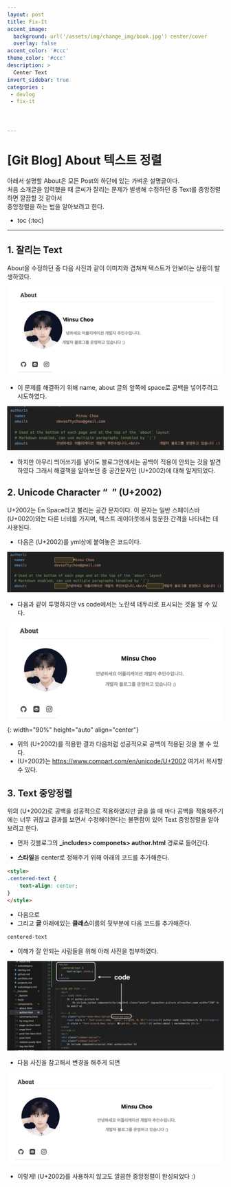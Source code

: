 ```yaml
---
layout: post
title: Fix-It
accent_image: 
  background: url('/assets/img/change_img/book.jpg') center/cover
  overlay: false
accent_color: '#ccc'
theme_color: '#ccc'
description: >
  Center Text
invert_sidebar: true
categories :
 - devlog
 - fix-it



---
```


# [Git Blog] About 텍스트 정렬

아래서 설명할 About은 모든 Post의 하단에 있는 가벼운 설명글이다. <br/>처음 소개글을 입력했을 때 글씨가 잘리는 문제가 발생해 수정하던 중 Text를 중앙정렬하면 깔끔할 것 같아서<br/>중앙정렬을 하는 법을 알아보려고 한다.



* toc
{:toc}


---

## 1. 잘리는 Text

About을 수정하던 중 다음 사진과 같이 이미지와 겹쳐져 텍스트가 안보이는 상황이 발생하였다.

![fixabout1](../../../assets/img/blog/fixabout1.png)

- 이 문제를 해결하기 위해 name, about 글의 앞쪽에 space로 공백을 넣어주려고 시도하였다.

![fixtext1](../../../assets/img/blog/fixtext1.png)

- 하지만 아무리 띄어쓰기를 넣어도 블로그안에서는 공백이 적용이 안되는 것을 발견하였다 그래서 해결책을 알아보던 중 공간문자인 (U+2002)에 대해 알게되었다.



## 2. Unicode Character “ ” (U+2002)

U+2002는 En Space라고 불리는 공간 문자이다. 이 문자는 일반 스페이스바(U+0020)와는 다른 너비를 가지며, 텍스트 레이아웃에서 등분한 간격을 나타내는 데 사용된다.

- 다음은 (U+2002)를 yml상에 붙여놓은 코드이다.

![fixtext2](../../../assets/img/blog/fixtext2.png)

- 다음과 같이 투명하지만 vs code에서는 노란색 테두리로 표시되는 것을 알 수 있다.

![fixabout2](../../../assets/img/blog/fixabout2.png){: width="90%" height="auto" align="center"}

- 위의 (U+2002)를 적용한 결과 다음처럼 성공적으로 공백이 적용된 것을 볼 수 있다.
- (U+2002)는 <https://www.compart.com/en/unicode/U+2002> 여기서 복사할 수 있다.



## 3. Text 중앙정렬

위의 (U+2002)로 공백을 성공적으로 적용하였지만 글을 쓸 때 마다 공백을 적용해주기에는 너무 귀찮고 결과를 보면서 수정해야한다는 불편함이 있어 Text 중앙정렬을 알아보려고 한다.

- 먼저 깃블로그의 **_includes> componets> author.html** 경로로 들어간다.

- **스타일**을 center로 정해주기 위해 아래의 코드를 추가해준다.

```html
<style>
.centered-text {
    text-align: center;
}
</style>
```

- 다음으로
- 그리고 **글** 아래에있는 **클래스**이름의 뒷부분에 다음 코드를 추가해준다.

```html
centered-text
```

- 이해가 잘 안되는 사람들을 위해 아래 사진을 첨부하였다.

![textcode1](../../../assets/img/blog/textcode1.png)

- 다음 사진을 참고해서 변경을 해주게 되면

![fixabout3](../../../assets/img/blog/fixabout3.png)

- 이렇게! (U+2002)를 사용하지 않고도 깔끔한 중앙정렬이 완성되었다 :)

  
